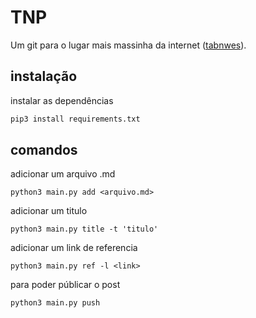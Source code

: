# TNP 

Um git para o lugar mais massinha da internet ([tabnwes](https://tabnews.com.br)).

## instalação

instalar as dependências
```sh
pip3 install requirements.txt
```



## comandos
adicionar um arquivo .md
```shell
python3 main.py add <arquivo.md>
```

adicionar um titulo
```shell
python3 main.py title -t 'titulo'
```

adicionar um link de referencia
```shell
python3 main.py ref -l <link>
```
para poder públicar o post
```shell
python3 main.py push
```
